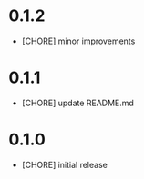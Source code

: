 # 0.1.2

* [CHORE] minor improvements

# 0.1.1

* [CHORE] update README.md

# 0.1.0

* [CHORE] initial release
